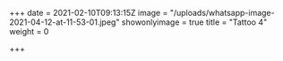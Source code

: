 +++
date = 2021-02-10T09:13:15Z
image = "/uploads/whatsapp-image-2021-04-12-at-11-53-01.jpeg"
showonlyimage = true
title = "Tattoo 4"
weight = 0

+++
